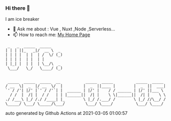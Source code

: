 ### Hi there 👋

I am ice breaker

- 💬 Ask me about : Vue , Nuxt ,Node ,Serverless...
- 📫 How to reach me: [My Home Page](https://icebreaker.top/)

```
 _   _  _____  _____     
| | | ||_   _|/  __ \  _ 
| | | |  | |  | /  \/ (_)
| | | |  | |  | |        
| |_| |  | |  | \__/\  _ 
 \___/   \_/   \____/ (_)
                         
                         
 _____  _____  _____  __           _____  _____          _____  _____ 
/ __  \|  _  |/ __  \/  |         |  _  ||____ |        |  _  ||  ___|
`' / /'| |/' |`' / /'`| |  ______ | |/' |    / / ______ | |/' ||___ \ 
  / /  |  /| |  / /   | | |______||  /| |    \ \|______||  /| |    \ \
./ /___\ |_/ /./ /____| |_        \ |_/ /.___/ /        \ |_/ //\__/ /
\_____/ \___/ \_____/\___/         \___/ \____/          \___/ \____/
```

auto generated by Github Actions at 2021-03-05 01:00:57
